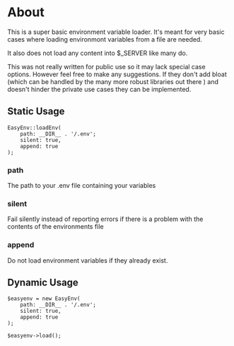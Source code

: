 # About

This is a super basic environment variable loader. It's meant for very basic cases where loading environmont variables from a file are needed.

It also does not load any content into $_SERVER like many do.

This was not really written for public use so it may lack special case options. However feel free to make any suggestions. If they don't add bloat (which can be handled by the many more robust libraries out there ) and doesn't hinder the private use cases they can be implemented.

## Static Usage
    
    EasyEnv::loadEnv(
        path: __DIR__ . '/.env';
        silent: true,
        append: true
    );

### path

The path to your .env file containing your variables

### silent

Fail silently instead of reporting errors if there is a problem with the contents of the environments file

### append

Do not load environment variables if they already exist.

## Dynamic Usage

    $easyenv = new EasyEnv(
        path: __DIR__ . '/.env';
        silent: true,
        append: true
    );
    
    $easyenv->load();